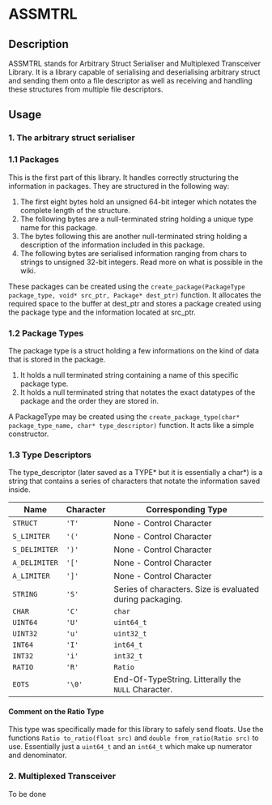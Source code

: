 # ASSMTRL

## Description
ASSMTRL stands for Arbitrary Struct Serialiser and Multiplexed Transceiver Library. It is a library capable of serialising and deserialising arbitrary struct and sending them onto a file descriptor as well as receiving and handling these structures from multiple file descriptors.

## Usage
### 1. The arbitrary struct serialiser
### 1.1 Packages
This is the first part of this library. It handles correctly structuring the information in packages. They are structured in the following way:

1. The first eight bytes hold an unsigned 64-bit integer which notates the complete length of the structure.
2. The following bytes are a null-terminated string holding a unique type name for this package.
3. The bytes following this are another null-terminated string holding a description of the information included in this package.
3. The following bytes are serialised information ranging from chars to strings to unsigned 32-bit integers. Read more on what is possible in the wiki.

These packages can be created using the `create_package(PackageType package_type, void* src_ptr, Package* dest_ptr)` function. It allocates the required space to the buffer at dest_ptr and stores a package created using the package type and the information located at src_ptr.

### 1.2 Package Types
The package type is a struct holding a few informations on the kind of data that is stored in the package.

1. It holds a null terminated string containing a name of this specific package type.
2. It holds a null terminated string that notates the exact datatypes of the package and the order they are stored in.

A PackageType may be created using the `create_package_type(char* package_type_name, char* type_descriptor)` function. It acts like a simple constructor.

### 1.3 Type Descriptors
The type_descriptor (later saved as a TYPE* but it is essentially a char*) is a string that contains a series of characters that notate the information saved inside.

|Name|Character|Corresponding Type|
|-|-|-|
|`STRUCT`|`'T'`|None - Control Character
|`S_LIMITER`|`'('`|None - Control Character
|`S_DELIMITER`|`')'`|None - Control Character
|`A_DELIMITER`|`'['`|None - Control Character
|`A_LIMITER`|`']'`|None - Control Character
|`STRING`|`'S'`|Series of characters. Size is evaluated during packaging.
|`CHAR`|`'C'`|`char`
|`UINT64`|`'U'`|`uint64_t`
|`UINT32`|`'u'`|`uint32_t`
|`INT64`|`'I'`|`int64_t`
|`INT32`|`'i'`|`int32_t`
|`RATIO`|`'R'`|`Ratio`
|`EOTS`|`'\0'`|End-Of-TypeString. Litterally the `NULL` Character.

#### Comment on the Ratio Type
This type was specifically made for this library to safely send floats. Use the functions `Ratio to_ratio(float src)` and `double from_ratio(Ratio src)` to use. Essentially just a `uint64_t` and an `int64_t` which make up numerator and denominator. 

### 2. Multiplexed Transceiver
To be done